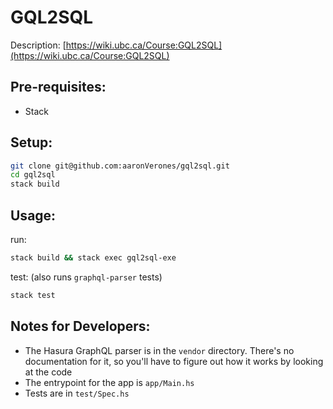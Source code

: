 # GQL2SQL

Description: [https://wiki.ubc.ca/Course:GQL2SQL](https://wiki.ubc.ca/Course:GQL2SQL)

## Pre-requisites:
- Stack

## Setup:

```bash
git clone git@github.com:aaronVerones/gql2sql.git
cd gql2sql
stack build
```

## Usage:

run:
```bash
stack build && stack exec gql2sql-exe
```

test: (also runs `graphql-parser` tests)
```bash
stack test
```



## Notes for Developers:

- The Hasura GraphQL parser is in the `vendor` directory. There's no documentation for it, so you'll have to figure out how it works by looking at the code
- The entrypoint for the app is `app/Main.hs`
- Tests are in `test/Spec.hs`

